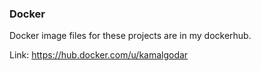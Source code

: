 ### Docker

Docker image files for these projects are in my dockerhub.

Link: https://hub.docker.com/u/kamalgodar